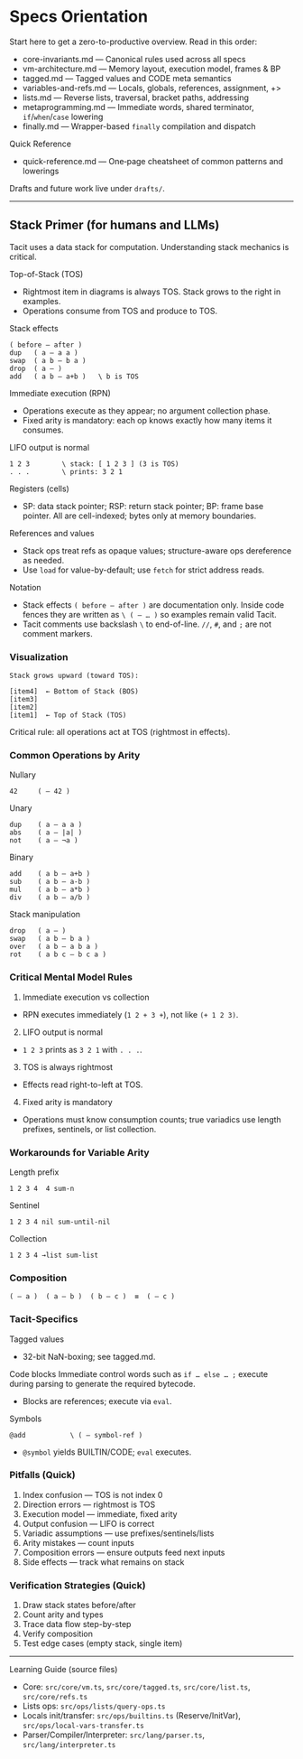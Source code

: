 # Specs Orientation

Start here to get a zero-to-productive overview. Read in this order:

- core-invariants.md — Canonical rules used across all specs
- vm-architecture.md — Memory layout, execution model, frames & BP
- tagged.md — Tagged values and CODE meta semantics
- variables-and-refs.md — Locals, globals, references, assignment, +>
- lists.md — Reverse lists, traversal, bracket paths, addressing
- metaprogramming.md — Immediate words, shared terminator, `if`/`when`/`case` lowering
- finally.md — Wrapper-based `finally` compilation and dispatch

Quick Reference
- quick-reference.md — One‑page cheatsheet of common patterns and lowerings

Drafts and future work live under `drafts/`.

---

## Stack Primer (for humans and LLMs)

Tacit uses a data stack for computation. Understanding stack mechanics is critical.

Top-of-Stack (TOS)
- Rightmost item in diagrams is always TOS. Stack grows to the right in examples.
- Operations consume from TOS and produce to TOS.

Stack effects
```tacit
( before — after )
dup   ( a — a a )
swap  ( a b — b a )
drop  ( a — )
add   ( a b — a+b )   \ b is TOS
```

Immediate execution (RPN)
- Operations execute as they appear; no argument collection phase.
- Fixed arity is mandatory: each op knows exactly how many items it consumes.

LIFO output is normal
```tacit
1 2 3        \ stack: [ 1 2 3 ] (3 is TOS)
. . .        \ prints: 3 2 1
```

Registers (cells)
- SP: data stack pointer; RSP: return stack pointer; BP: frame base pointer. All are cell-indexed; bytes only at memory boundaries.

References and values
- Stack ops treat refs as opaque values; structure-aware ops dereference as needed.
- Use `load` for value-by-default; use `fetch` for strict address reads.

Notation
- Stack effects `( before — after )` are documentation only. Inside code fences they are written as `\ ( — … )` so examples remain valid Tacit.
- Tacit comments use backslash `\` to end-of-line. `//`, `#`, and `;` are not comment markers.

### Visualization

```tacit
Stack grows upward (toward TOS):

[item4]  ← Bottom of Stack (BOS)
[item3]
[item2]
[item1]  ← Top of Stack (TOS)
```

Critical rule: all operations act at TOS (rightmost in effects).

### Common Operations by Arity

Nullary
```tacit
42     ( — 42 )
```

Unary
```tacit
dup    ( a — a a )
abs    ( a — |a| )
not    ( a — ¬a )
```

Binary
```tacit
add    ( a b — a+b )
sub    ( a b — a-b )
mul    ( a b — a*b )
div    ( a b — a/b )
```

Stack manipulation
```tacit
drop   ( a — )
swap   ( a b — b a )
over   ( a b — a b a )
rot    ( a b c — b c a )
```

### Critical Mental Model Rules

1) Immediate execution vs collection
- RPN executes immediately (`1 2 + 3 +`), not like `(+ 1 2 3)`.

2) LIFO output is normal
- `1 2 3` prints as `3 2 1` with `. . .`.

3) TOS is always rightmost
- Effects read right-to-left at TOS.

4) Fixed arity is mandatory
- Operations must know consumption counts; true variadics use length prefixes, sentinels, or list collection.

### Workarounds for Variable Arity

Length prefix
```tacit
1 2 3 4  4 sum-n
```

Sentinel
```tacit
1 2 3 4 nil sum-until-nil
```

Collection
```tacit
1 2 3 4 →list sum-list
```

### Composition
```tacit
( — a )  ( a — b )  ( b — c )  ≡  ( — c )
```

### Tacit-Specifics

Tagged values
- 32-bit NaN-boxing; see tagged.md.

Code blocks
Immediate control words such as `if … else … ;` execute during parsing to generate the required bytecode.
- Blocks are references; execute via `eval`.

Symbols
```
@add           \ ( — symbol-ref )
```
- `@symbol` yields BUILTIN/CODE; `eval` executes.

### Pitfalls (Quick)

1) Index confusion — TOS is not index 0
2) Direction errors — rightmost is TOS
3) Execution model — immediate, fixed arity
4) Output confusion — LIFO is correct
5) Variadic assumptions — use prefixes/sentinels/lists
6) Arity mistakes — count inputs
7) Composition errors — ensure outputs feed next inputs
8) Side effects — track what remains on stack

### Verification Strategies (Quick)

1) Draw stack states before/after
2) Count arity and types
3) Trace data flow step-by-step
4) Verify composition
5) Test edge cases (empty stack, single item)

---

Learning Guide (source files)
- Core: `src/core/vm.ts`, `src/core/tagged.ts`, `src/core/list.ts`, `src/core/refs.ts`
- Lists ops: `src/ops/lists/query-ops.ts`
- Locals init/transfer: `src/ops/builtins.ts` (Reserve/InitVar), `src/ops/local-vars-transfer.ts`
- Parser/Compiler/Interpreter: `src/lang/parser.ts`, `src/lang/interpreter.ts`
